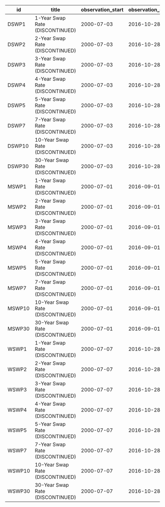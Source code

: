 | id     | title                            | observation_start   | observation_end   |
|--------|----------------------------------|---------------------|-------------------|
| DSWP1  | 1-Year Swap Rate (DISCONTINUED)  | 2000-07-03          | 2016-10-28        |
| DSWP2  | 2-Year Swap Rate (DISCONTINUED)  | 2000-07-03          | 2016-10-28        |
| DSWP3  | 3-Year Swap Rate (DISCONTINUED)  | 2000-07-03          | 2016-10-28        |
| DSWP4  | 4-Year Swap Rate (DISCONTINUED)  | 2000-07-03          | 2016-10-28        |
| DSWP5  | 5-Year Swap Rate (DISCONTINUED)  | 2000-07-03          | 2016-10-28        |
| DSWP7  | 7-Year Swap Rate (DISCONTINUED)  | 2000-07-03          | 2016-10-28        |
| DSWP10 | 10-Year Swap Rate (DISCONTINUED) | 2000-07-03          | 2016-10-28        |
| DSWP30 | 30-Year Swap Rate (DISCONTINUED) | 2000-07-03          | 2016-10-28        |
| MSWP1  | 1-Year Swap Rate (DISCONTINUED)  | 2000-07-01          | 2016-09-01        |
| MSWP2  | 2-Year Swap Rate (DISCONTINUED)  | 2000-07-01          | 2016-09-01        |
| MSWP3  | 3-Year Swap Rate (DISCONTINUED)  | 2000-07-01          | 2016-09-01        |
| MSWP4  | 4-Year Swap Rate (DISCONTINUED)  | 2000-07-01          | 2016-09-01        |
| MSWP5  | 5-Year Swap Rate (DISCONTINUED)  | 2000-07-01          | 2016-09-01        |
| MSWP7  | 7-Year Swap Rate (DISCONTINUED)  | 2000-07-01          | 2016-09-01        |
| MSWP10 | 10-Year Swap Rate (DISCONTINUED) | 2000-07-01          | 2016-09-01        |
| MSWP30 | 30-Year Swap Rate (DISCONTINUED) | 2000-07-01          | 2016-09-01        |
| WSWP1  | 1-Year Swap Rate (DISCONTINUED)  | 2000-07-07          | 2016-10-28        |
| WSWP2  | 2-Year Swap Rate (DISCONTINUED)  | 2000-07-07          | 2016-10-28        |
| WSWP3  | 3-Year Swap Rate (DISCONTINUED)  | 2000-07-07          | 2016-10-28        |
| WSWP4  | 4-Year Swap Rate (DISCONTINUED)  | 2000-07-07          | 2016-10-28        |
| WSWP5  | 5-Year Swap Rate (DISCONTINUED)  | 2000-07-07          | 2016-10-28        |
| WSWP7  | 7-Year Swap Rate (DISCONTINUED)  | 2000-07-07          | 2016-10-28        |
| WSWP10 | 10-Year Swap Rate (DISCONTINUED) | 2000-07-07          | 2016-10-28        |
| WSWP30 | 30-Year Swap Rate (DISCONTINUED) | 2000-07-07          | 2016-10-28        |